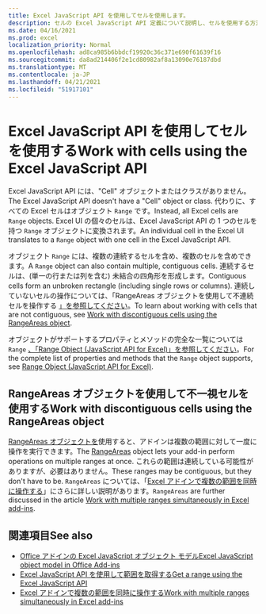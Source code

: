 ```yaml
---
title: Excel JavaScript API を使用してセルを使用します。
description: セルの Excel JavaScript API 定義について説明し、セルを使用する方法について説明します。
ms.date: 04/16/2021
ms.prod: excel
localization_priority: Normal
ms.openlocfilehash: ad8ca985b6bbdcf19920c36c371e690f61639f16
ms.sourcegitcommit: da8ad214406f2e1cd80982af8a13090e76187dbd
ms.translationtype: MT
ms.contentlocale: ja-JP
ms.lasthandoff: 04/21/2021
ms.locfileid: "51917101"
---
```

# <a name="work-with-cells-using-the-excel-javascript-api"></a><span data-ttu-id="fca32-103">Excel JavaScript API を使用してセルを使用する</span><span class="sxs-lookup"><span data-stu-id="fca32-103">Work with cells using the Excel JavaScript API</span></span>

<span data-ttu-id="fca32-104">Excel JavaScript API には、"Cell" オブジェクトまたはクラスがありません。</span><span class="sxs-lookup"><span data-stu-id="fca32-104">The Excel JavaScript API doesn't have a "Cell" object or class.</span></span> <span data-ttu-id="fca32-105">代わりに、すべての Excel セルはオブジェクト `Range` です。</span><span class="sxs-lookup"><span data-stu-id="fca32-105">Instead, all Excel cells are `Range` objects.</span></span> <span data-ttu-id="fca32-106">Excel UI の個々のセルは、Excel JavaScript API の 1 つのセルを持つ `Range` オブジェクトに変換されます。</span><span class="sxs-lookup"><span data-stu-id="fca32-106">An individual cell in the Excel UI translates to a `Range` object with one cell in the Excel JavaScript API.</span></span>

<span data-ttu-id="fca32-107">オブジェクト `Range` には、複数の連続するセルを含め、複数のセルを含めできます。</span><span class="sxs-lookup"><span data-stu-id="fca32-107">A `Range` object can also contain multiple, contiguous cells.</span></span> <span data-ttu-id="fca32-108">連続するセルは、(単一の行または列を含む) 未結合の四角形を形成します。</span><span class="sxs-lookup"><span data-stu-id="fca32-108">Contiguous cells form an unbroken rectangle (including single rows or columns).</span></span> <span data-ttu-id="fca32-109">連続していないセルの操作については、「RangeAreas オブジェクトを使用して不連続セルを操作する [」を参照してください](#work-with-discontiguous-cells-using-the-rangeareas-object)。</span><span class="sxs-lookup"><span data-stu-id="fca32-109">To learn about working with cells that are not contiguous, see [Work with discontiguous cells using the RangeAreas object](#work-with-discontiguous-cells-using-the-rangeareas-object).</span></span>

<span data-ttu-id="fca32-110">オブジェクトがサポートするプロパティとメソッドの完全な一覧については `Range` [、「Range Object (JavaScript API for Excel)」を参照してください](/javascript/api/excel/excel.range)。</span><span class="sxs-lookup"><span data-stu-id="fca32-110">For the complete list of properties and methods that the `Range` object supports, see [Range Object (JavaScript API for Excel)](/javascript/api/excel/excel.range).</span></span>

## <a name="work-with-discontiguous-cells-using-the-rangeareas-object"></a><span data-ttu-id="fca32-111">RangeAreas オブジェクトを使用して不一視セルを使用する</span><span class="sxs-lookup"><span data-stu-id="fca32-111">Work with discontiguous cells using the RangeAreas object</span></span>

<span data-ttu-id="fca32-112">[RangeAreas オブジェクトを](/javascript/api/excel/excel.rangeareas)使用すると、アドインは複数の範囲に対して一度に操作を実行できます。</span><span class="sxs-lookup"><span data-stu-id="fca32-112">The [RangeAreas](/javascript/api/excel/excel.rangeareas) object lets your add-in perform operations on multiple ranges at once.</span></span> <span data-ttu-id="fca32-113">これらの範囲は連続している可能性がありますが、必要はありません。</span><span class="sxs-lookup"><span data-stu-id="fca32-113">These ranges may be contiguous, but they don't have to be.</span></span> <span data-ttu-id="fca32-114">`RangeAreas` については、「[Excel アドインで複数の範囲を同時に操作する](excel-add-ins-multiple-ranges.md)」にさらに詳しい説明があります。</span><span class="sxs-lookup"><span data-stu-id="fca32-114">`RangeAreas` are further discussed in the article [Work with multiple ranges simultaneously in Excel add-ins](excel-add-ins-multiple-ranges.md).</span></span>

## <a name="see-also"></a><span data-ttu-id="fca32-115">関連項目</span><span class="sxs-lookup"><span data-stu-id="fca32-115">See also</span></span>

- [<span data-ttu-id="fca32-116">Office アドインの Excel JavaScript オブジェクト モデル</span><span class="sxs-lookup"><span data-stu-id="fca32-116">Excel JavaScript object model in Office Add-ins</span></span>](excel-add-ins-core-concepts.md)
- [<span data-ttu-id="fca32-117">Excel JavaScript API を使用して範囲を取得する</span><span class="sxs-lookup"><span data-stu-id="fca32-117">Get a range using the Excel JavaScript API</span></span>](excel-add-ins-ranges-get.md)
- [<span data-ttu-id="fca32-118">Excel アドインで複数の範囲を同時に操作する</span><span class="sxs-lookup"><span data-stu-id="fca32-118">Work with multiple ranges simultaneously in Excel add-ins</span></span>](excel-add-ins-multiple-ranges.md)
